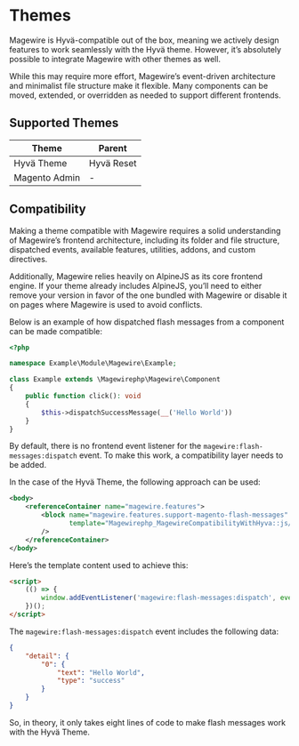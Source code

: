 # Themes

Magewire is Hyvä-compatible out of the box, meaning we actively design features to work seamlessly with the Hyvä theme.
However, it’s absolutely possible to integrate Magewire with other themes as well.

While this may require more effort, Magewire’s event-driven architecture and minimalist file structure make it flexible.
Many components can be moved, extended, or overridden as needed to support different frontends.

## Supported Themes

| Theme         | Parent     |
|---------------|------------|
| Hyvä Theme    | Hyvä Reset |
| Magento Admin | -          |

## Compatibility

Making a theme compatible with Magewire requires a solid understanding of Magewire’s frontend architecture,
including its folder and file structure, dispatched events, available features, utilities, addons, and custom directives.

Additionally, Magewire relies heavily on AlpineJS as its core frontend engine. If your theme already includes AlpineJS,
you’ll need to either remove your version in favor of the one bundled with Magewire or disable it on pages where
Magewire is used to avoid conflicts.

Below is an example of how dispatched flash messages from a component can be made compatible:

```php title="src/Magewire/Example.php"
<?php

namespace Example\Module\Magewire\Example;

class Example extends \Magewirephp\Magewire\Component
{
    public function click(): void
    {
        $this->dispatchSuccessMessage(__('Hello World'))
    }
}
```

By default, there is no frontend event listener for the `magewire:flash-messages:dispatch` event. To make this work,
a compatibility layer needs to be added.

In the case of the Hyvä Theme, the following approach can be used:

```xml title="src/view/frontend/layout/default_hyva.xml"
<body>
    <referenceContainer name="magewire.features">
        <block name="magewire.features.support-magento-flash-messages"
               template="Magewirephp_MagewireCompatibilityWithHyva::js/magewire/features/support-magento-flash-messages/support-magento-flash-messages.phtml"
        />
    </referenceContainer>
</body>
```

Here’s the template content used to achieve this:

```html title="Magewirephp_MagewireCompatibilityWithHyva::js/magewire/features/support-magento-flash-messages/support-magento-flash-messages.phtml"
<script>
    (() => {
        window.addEventListener('magewire:flash-messages:dispatch', event => dispatchMessages(event.detail));
    })();
</script>
```

The `magewire:flash-messages:dispatch` event includes the following data:

```json
{
    "detail": {
        "0": {
            "text": "Hello World",
            "type": "success"
        }
    }
}
```

So, in theory, it only takes eight lines of code to make flash messages work with the Hyvä Theme.
